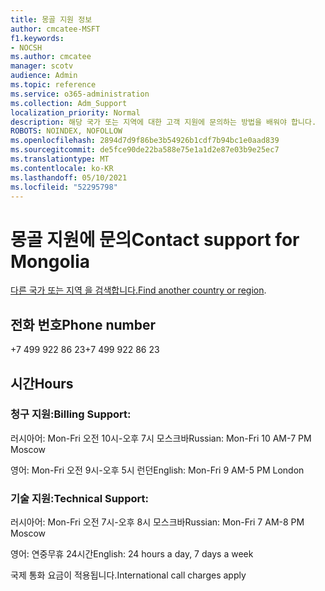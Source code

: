 ```yaml
---
title: 몽골 지원 정보
author: cmcatee-MSFT
f1.keywords:
- NOCSH
ms.author: cmcatee
manager: scotv
audience: Admin
ms.topic: reference
ms.service: o365-administration
ms.collection: Adm_Support
localization_priority: Normal
description: 해당 국가 또는 지역에 대한 고객 지원에 문의하는 방법을 배워야 합니다.
ROBOTS: NOINDEX, NOFOLLOW
ms.openlocfilehash: 2894d7d9f86be3b54926b1cdf7b94bc1e0aad839
ms.sourcegitcommit: de5fce90de22ba588e75e1a1d2e87e03b9e25ec7
ms.translationtype: MT
ms.contentlocale: ko-KR
ms.lasthandoff: 05/10/2021
ms.locfileid: "52295798"
---
```

# <a name="contact-support-for-mongolia"></a><span data-ttu-id="91618-103">몽골 지원에 문의</span><span class="sxs-lookup"><span data-stu-id="91618-103">Contact support for Mongolia</span></span>

<span data-ttu-id="91618-104">[다른 국가 또는 지역 을 검색합니다.](../../business-video/get-help-support.md)</span><span class="sxs-lookup"><span data-stu-id="91618-104">[Find another country or region](../../business-video/get-help-support.md).</span></span>

## <a name="phone-number"></a><span data-ttu-id="91618-105">전화 번호</span><span class="sxs-lookup"><span data-stu-id="91618-105">Phone number</span></span>
<span data-ttu-id="91618-106">+7 499 922 86 23</span><span class="sxs-lookup"><span data-stu-id="91618-106">+7 499 922 86 23</span></span>

## <a name="hours"></a><span data-ttu-id="91618-107">시간</span><span class="sxs-lookup"><span data-stu-id="91618-107">Hours</span></span>
### <a name="billing-support"></a><span data-ttu-id="91618-108">청구 지원:</span><span class="sxs-lookup"><span data-stu-id="91618-108">Billing Support:</span></span>

<span data-ttu-id="91618-109">러시아어: Mon-Fri 오전 10시-오후 7시 모스크바</span><span class="sxs-lookup"><span data-stu-id="91618-109">Russian: Mon-Fri 10 AM-7 PM Moscow</span></span>

<span data-ttu-id="91618-110">영어: Mon-Fri 오전 9시-오후 5시 런던</span><span class="sxs-lookup"><span data-stu-id="91618-110">English: Mon-Fri 9 AM-5 PM London</span></span>

### <a name="technical-support"></a><span data-ttu-id="91618-111">기술 지원:</span><span class="sxs-lookup"><span data-stu-id="91618-111">Technical Support:</span></span>

<span data-ttu-id="91618-112">러시아어: Mon-Fri 오전 7시-오후 8시 모스크바</span><span class="sxs-lookup"><span data-stu-id="91618-112">Russian: Mon-Fri 7 AM-8 PM Moscow</span></span>

<span data-ttu-id="91618-113">영어: 연중무휴 24시간</span><span class="sxs-lookup"><span data-stu-id="91618-113">English: 24 hours a day, 7 days a week</span></span>

<span data-ttu-id="91618-114">국제 통화 요금이 적용됩니다.</span><span class="sxs-lookup"><span data-stu-id="91618-114">International call charges apply</span></span>
